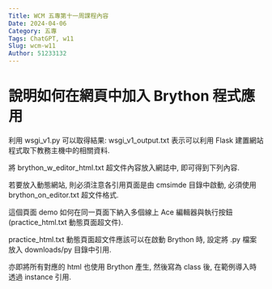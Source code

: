 ```yaml
---
Title: WCM 五專第十一周課程內容
Date: 2024-04-06 
Category: 五專
Tags: ChatGPT, w11
Slug: wcm-w11
Author: 51233132
---
```



<!-- PELICAN_END_SUMMARY -->

# 說明如何在網頁中加入 Brython 程式應用

利用 wsgi_v1.py 可以取得結果: wsgi_v1_output.txt 表示可以利用 Flask 建置網站程式取下教務主機中的相關資料.

將 brython_w_editor_html.txt 超文件內容放入網誌中, 即可得到下列內容.

若要放入動態網站, 則必須注意各引用頁面是由 cmsimde 目錄中啟動, 必須使用 brython_on_editor.txt 超文件格式.

這個頁面 demo 如何在同一頁面下納入多個線上 Ace 編輯器與執行按鈕 (practice_html.txt 動態頁面超文件).

practice_html.txt 動態頁面超文件應該可以在啟動 Brython 時, 設定將 .py 檔案放入 downloads/py 目錄中引用.

亦即將所有對應的 html 也使用 Brython 產生, 然後寫為 class 後, 在範例導入時透過 instance 引用.